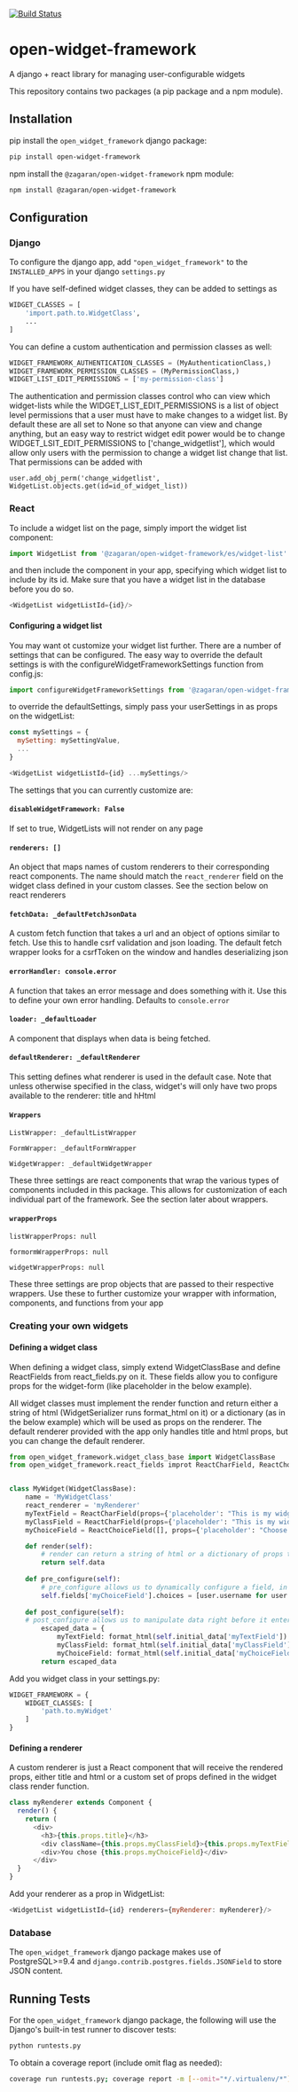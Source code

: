 [![Build Status](https://travis-ci.org/mitodl/open-widget-framework.svg?branch=master)](https://travis-ci.org/mitodl/open-widget-framework)

# open-widget-framework
A django + react library for managing user-configurable widgets

This repository contains two packages (a pip package and a npm module).

## Installation
pip install the `open_widget_framework` django package:
```bash
pip install open-widget-framework
```  

npm install the `@zagaran/open-widget-framework` npm module: 
```bash
npm install @zagaran/open-widget-framework
```  

## Configuration

### Django
To configure the django app, add `"open_widget_framework"` to the `INSTALLED_APPS` in your django `settings.py`

If you have self-defined widget classes, they can be added to settings as 
```python
WIDGET_CLASSES = [
    'import.path.to.WidgetClass',
    ...
]
```

You can define a custom authentication and permission classes as well: 
```python
WIDGET_FRAMEWORK_AUTHENTICATION_CLASSES = (MyAuthenticationClass,)
WIDGET_FRAMEWORK_PERMISSION_CLASSES = (MyPermissionClass,)
WIDGET_LIST_EDIT_PERMISSIONS = ['my-permission-class']
``` 
The authentication and permission classes control who can view which widget-lists while the WIDGET_LIST_EDIT_PERMISSIONS
is a list of object level permissions that a user must have to make changes to a widget list. By default these are all 
set to None so that anyone can view and change anything, but an easy way to restrict widget edit power would be to 
change WIDGET_LSIT_EDIT_PERMISSIONS to ['change_widgetlist'], which would allow only users with the permission to change
a widget list change that list. That permissions can be added with 
```
user.add_obj_perm('change_widgetlist', WidgetList.objects.get(id=id_of_widget_list))
```

### React
To include a widget list on the page, simply import the widget list component:
```javascript
import WidgetList from '@zagaran/open-widget-framework/es/widget-list'
```
and then include the component in your app, specifying which widget list to include by its id. Make sure that you have a widget list in the database before you do so.
```javascript
<WidgetList widgetListId={id}/>
```

#### Configuring a widget list
You may want ot customize your widget list further. There are a number of settings that can be configured. The easy way 
to override the default settings is with the configureWidgetFrameworkSettings function from config.js:

```javascript
import configureWidgetFrameworkSettings from '@zagaran/open-widget-framework/es/config'
```

to override the defaultSettings, simply pass your userSettings in as props on the widgetList:

```javascript
const mySettings = {
  mySetting: mySettingValue,
  ...
}

<WidgetList widgetListId={id} ...mySettings/>
```

The settings that you can currently customize are:
#### `disableWidgetFramework: False`
If set to true, WidgetLists will not render on any page

#### `renderers: []`
An object that maps names of custom renderers to their corresponding react components. The name should match the `react_renderer` field on the widget class defined in your custom classes. See the section below on react renderers

#### `fetchData: _defaultFetchJsonData` 
A custom fetch function that takes a url and an object of options similar to fetch. Use this to handle csrf validation and json loading. The 
default fetch wrapper looks for a csrfToken on the window and handles deserializing json

#### `errorHandler: console.error`
A function that takes an error message and does something with it. Use this to define your own error handling. Defaults to `console.error`

#### `loader: _defaultLoader` 
A component that displays when data is being fetched.

#### `defaultRenderer: _defaultRenderer`
This setting defines what renderer is used in the default case. Note that unless otherwise specified in the class, widget's will only have two props available to the renderer: title and hHtml 

#### `Wrappers`

`ListWrapper: _defaultListWrapper`

`FormWrapper: _defaultFormWrapper`

`WidgetWrapper: _defaultWidgetWrapper`

These three settings are react components that wrap the various types of components included in this package. This allows for customization of each individual part of the framework. See the section later about wrappers.

#### `wrapperProps`

`listWrapperProps: null`

`formormWrapperProps: null`

`widgetWrapperProps: null`

These three settings are prop objects that are passed to their respective wrappers. Use these to further customize your wrapper with information, components, and functions from your app

### Creating your own widgets

#### Defining a widget class
When defining a widget class, simply extend WidgetClassBase and define ReactFields from react_fields.py on it. These
fields allow you to configure props for the widget-form (like placeholder in the below example).

All widget classes must implement the render function and return either a string of html (WidgetSerializer runs format_html on it) or 
a dictionary (as in the below example) which will be used as props on the renderer. The default renderer provided with the app only handles title and html props,
but you can change the default renderer.
```python
from open_widget_framework.widget_class_base import WidgetClassBase
from open_widget_framework.react_fields improt ReactCharField, ReactChoice


class MyWidget(WidgetClassBase):
    name = 'MyWidgetClass'
    react_renderer = 'myRenderer'
    myTextField = ReactCharField(props={'placeholder': "This is my widget's text field!"})
    myClassField = ReactCharField(props={'placeholder': "This is my widget's class field!"})
    myChoiceField = ReactChoiceField([], props={'placeholder': "Choose one!"})

    def render(self):
        # render can return a string of html or a dictionary of props to set on a custom renderer
        return self.data
        
    def pre_configure(self):
        # pre_configure allows us to dynamically configure a field, in this case to load options from the db
        self.fields['myChoiceField'].choices = [user.username for user in User.objects.all()]
        
    def post_configure(self):
    # post_configure allows us to manipulate data right before it enters the database
        escaped_data = {
            myTextField: format_html(self.initial_data['myTextField'])
            myClassField: format_html(self.initial_data['myClassField'])
            myChoiceField: format_html(self.initial_data['myChoiceField'])
        return escaped_data
```

Add you widget class in your settings.py:
```python
WIDGET_FRAMEWORK = {
    WIDGET_CLASSES: [
        'path.to.myWidget'
    ]
}
```
#### Defining a renderer
A custom renderer is just a React component that will receive the rendered props, either title and html or a custom set of props 
defined in the widget class render function.
```javascript
class myRenderer extends Component {
  render() {
    return (
      <div>
        <h3>{this.props.title}</h3>
        <div className={this.props.myClassField}>{this.props.myTextField}</div>
        <div>You chose {this.props.myChoiceField}</div>
      </div>
  }
}
```
Add your renderer as a prop in WidgetList:

```javascript
<WidgetList widgetListId={id} renderers={myRenderer: myRenderer}/>
```
### Database
The `open_widget_framework` django package makes use of PostgreSQL>=9.4 and `django.contrib.postgres.fields.JSONField` to store JSON content.

## Running Tests
For the `open_widget_framework` django package, the following will use the Django's built-in test runner to discover tests:
```bash
python runtests.py
```
To obtain a coverage report (include omit flag as needed):  
```bash
coverage run runtests.py; coverage report -m [--omit="*/.virtualenv/*"]
```
